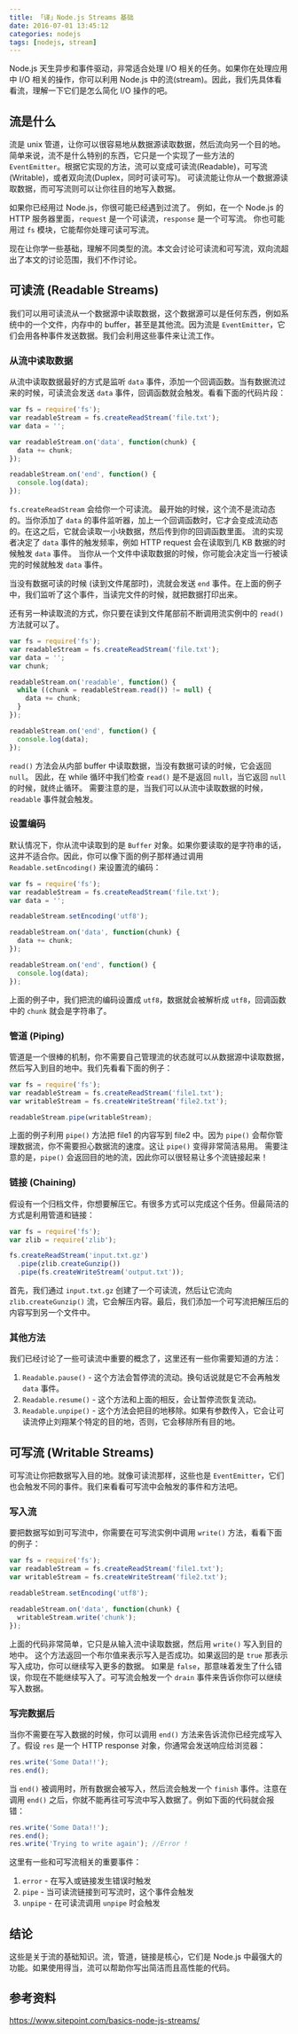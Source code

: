 ```yaml
---
title: 「译」Node.js Streams 基础
date: 2016-07-01 13:45:12
categories: nodejs
tags: [nodejs, stream]
---
```


Node.js 天生异步和事件驱动，非常适合处理 I/O 相关的任务。如果你在处理应用中 I/O 相关的操作，你可以利用 Node.js 中的流(stream)。因此，我们先具体看看流，理解一下它们是怎么简化 I/O 操作的吧。

## 流是什么

流是 unix 管道，让你可以很容易地从数据源读取数据，然后流向另一个目的地。
简单来说，流不是什么特别的东西，它只是一个实现了一些方法的 `EventEmitter`。根据它实现的方法，流可以变成可读流(Readable)，可写流(Writable)，或者双向流(Duplex，同时可读可写)。
可读流能让你从一个数据源读取数据，而可写流则可以让你往目的地写入数据。


如果你已经用过 Node.js，你很可能已经遇到过流了。
例如，在一个 Node.js 的 HTTP 服务器里面，`request` 是一个可读流，`response` 是一个可写流。
你也可能用过 `fs` 模块，它能帮你处理可读可写流。
 

现在让你学一些基础，理解不同类型的流。本文会讨论可读流和可写流，双向流超出了本文的讨论范围，我们不作讨论。
 
## 可读流 (Readable Streams)

我们可以用可读流从一个数据源中读取数据，这个数据源可以是任何东西，例如系统中的一个文件，内存中的 buffer，甚至是其他流。因为流是 `EventEmitter`，它们会用各种事件发送数据。我们会利用这些事件来让流工作。

### 从流中读取数据

从流中读取数据最好的方式是监听 `data` 事件，添加一个回调函数。当有数据流过来的时候，可读流会发送 `data` 事件，回调函数就会触发。看看下面的代码片段：

```js
var fs = require('fs');
var readableStream = fs.createReadStream('file.txt');
var data = '';

var readableStream.on('data', function(chunk) {
  data += chunk;
});

readableStream.on('end', function() {
  console.log(data);
});
```

`fs.createReadStream` 会给你一个可读流。
最开始的时候，这个流不是流动态的。当你添加了 `data` 的事件监听器，加上一个回调函数时，它才会变成流动态的。在这之后，它就会读取一小块数据，然后传到你的回调函数里面。
流的实现者决定了 `data` 事件的触发频率，例如 HTTP request 会在读取到几 KB 数据的时候触发 `data` 事件。 当你从一个文件中读取数据的时候，你可能会决定当一行被读完的时候就触发 `data` 事件。


当没有数据可读的时候 (读到文件尾部时)，流就会发送 `end` 事件。在上面的例子中，我们监听了这个事件，当读完文件的时候，就把数据打印出来。


还有另一种读取流的方式，你只要在读到文件尾部前不断调用流实例中的 `read()` 方法就可以了。

```js
var fs = require('fs');
var readableStream = fs.createReadStream('file.txt');
var data = '';
var chunk;

readableStream.on('readable', function() {
  while ((chunk = readableStream.read()) != null) {
    data += chunk;
  }
});

readableStream.on('end', function() {
  console.log(data);
});
```

`read()` 方法会从内部 buffer 中读取数据，当没有数据可读的时候，它会返回 `null`。
因此，在 while 循环中我们检查 `read()` 是不是返回 `null`，当它返回 `null` 的时候，就终止循环。
需要注意的是，当我们可以从流中读取数据的时候，`readable` 事件就会触发。


### 设置编码

默认情况下，你从流中读取到的是 `Buffer` 对象。如果你要读取的是字符串的话，这并不适合你。因此，你可以像下面的例子那样通过调用 `Readable.setEncoding()` 来设置流的编码：

```js
var fs = require('fs');
var readableStream = fs.createReadStream('file.txt');
var data = '';

readableStream.setEncoding('utf8');

readableStream.on('data', function(chunk) {
  data += chunk;
});

readableStream.on('end', function() {
  console.log(data);
});
```

上面的例子中，我们把流的编码设置成 `utf8`，数据就会被解析成 `utf8`，回调函数中的 `chunk` 就会是字符串了。

### 管道 (Piping)

管道是一个很棒的机制，你不需要自己管理流的状态就可以从数据源中读取数据，然后写入到目的地中。我们先看看下面的例子：

```js
var fs = require('fs');
var readableStream = fs.createReadStream('file1.txt');
var writableStream = fs.createWriteStream('file2.txt');

readableStream.pipe(writableStream);
```

上面的例子利用 `pipe()` 方法把 file1 的内容写到 file2 中。因为 `pipe()` 会帮你管理数据流，你不需要担心数据流的速度。这让 `pipe()` 变得非常简洁易用。
需要注意的是，`pipe()` 会返回目的地的流，因此你可以很轻易让多个流链接起来！

### 链接 (Chaining)

假设有一个归档文件，你想要解压它。有很多方式可以完成这个任务。但最简洁的方式是利用管道和链接：

```js
var fs = require('fs');
var zlib = require('zlib');

fs.createReadStream('input.txt.gz')
  .pipe(zlib.createGunzip())
  .pipe(fs.createWriteStream('output.txt'));
```

首先，我们通过 `input.txt.gz` 创建了一个可读流，然后让它流向 `zlib.createGunzip()` 流，它会解压内容。最后，我们添加一个可写流把解压后的内容写到另一个文件中。


### 其他方法

我们已经讨论了一些可读流中重要的概念了，这里还有一些你需要知道的方法：

1. `Readable.pause()` - 这个方法会暂停流的流动。换句话说就是它不会再触发 `data` 事件。
2. `Readable.resume()` - 这个方法和上面的相反，会让暂停流恢复流动。
3. `Readable.unpipe()` - 这个方法会把目的地移除。如果有参数传入，它会让可读流停止刘翔某个特定的目的地，否则，它会移除所有目的地。


## 可写流 (Writable Streams)

可写流让你把数据写入目的地。就像可读流那样，这些也是 `EventEmitter`，它们也会触发不同的事件。我们来看看可写流中会触发的事件和方法吧。

### 写入流

要把数据写如到可写流中，你需要在可写流实例中调用 `write()` 方法，看看下面的例子：

```js
var fs = require('fs');
var readableStream = fs.createReadStream('file1.txt');
var writableStream = fs.createWriteStream('file2.txt');

readableStream.setEncoding('utf8');

readableStream.on('data', function(chunk) {
  writableStream.write('chunk');
});
```

上面的代码非常简单，它只是从输入流中读取数据，然后用 `write()` 写入到目的地中。
这个方法返回一个布尔值来表示写入是否成功。如果返回的是 `true` 那表示写入成功，你可以继续写入更多的数据。 如果是 `false`，那意味着发生了什么错误，你现在不能继续写入了。可写流会触发一个 `drain` 事件来告诉你你可以继续写入数据。

### 写完数据后

当你不需要在写入数据的时候，你可以调用 `end()` 方法来告诉流你已经完成写入了。假设 `res` 是一个 HTTP response 对象，你通常会发送响应给浏览器：

```js
res.write('Some Data!!');
res.end();
```

当 `end()` 被调用时，所有数据会被写入，然后流会触发一个 `finish` 事件。注意在调用 `end()` 之后，你就不能再往可写流中写入数据了。例如下面的代码就会报错：

```js
res.write('Some Data!!');
res.end();
res.write('Trying to write again'); //Error !
```

这里有一些和可写流相关的重要事件：

1. `error` - 在写入或链接发生错误时触发
2. `pipe` - 当可读流链接到可写流时，这个事件会触发
3. `unpipe` -  在可读流调用 `unpipe` 时会触发


## 结论

这些是关于流的基础知识。流，管道，链接是核心，它们是 Node.js 中最强大的功能。如果使用得当，流可以帮助你写出简洁而且高性能的代码。


## 参考资料
https://www.sitepoint.com/basics-node-js-streams/

